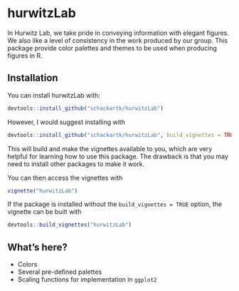 
<!-- README.md is generated from README.Rmd. Please edit that file -->

# hurwitzLab

<!-- badges: start -->
<!-- badges: end -->

In Hurwitz Lab, we take pride in conveying information with elegant
figures. We also like a level of consistency in the work produced by our
group. This package provide color palettes and themes to be used when
producing figures in R.

## Installation

You can install hurwitzLab with:

``` r
devtools::install_github("schackartk/hurwitzLab")
```

However, I would suggest installing with

``` r
devtools::install_github("schackartk/hurwitzLab", build_vignettes = TRUE)
```

This will build and make the vignettes available to you, which are very
helpful for learning how to use this package. The drawback is that you
may need to install other packages to make it work.

You can then access the vignettes with

``` r
vignette("hurwitzLab")
```

If the package is installed without the `build_vignettes = TRUE` option,
the vignette can be built with

``` r
devtools::build_vignettes("hurwitzLab")
```

## What’s here?

-   Colors
-   Several pre-defined palettes
-   Scaling functions for implementation in `ggplot2`
